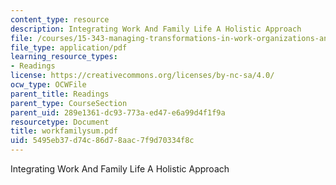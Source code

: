 ```yaml
---
content_type: resource
description: Integrating Work And Family Life A Holistic Approach
file: /courses/15-343-managing-transformations-in-work-organizations-and-society-spring-2002/5495eb37d74c86d78aac7f9d70334f8c_workfamilysum.pdf
file_type: application/pdf
learning_resource_types:
- Readings
license: https://creativecommons.org/licenses/by-nc-sa/4.0/
ocw_type: OCWFile
parent_title: Readings
parent_type: CourseSection
parent_uid: 289e1361-dc93-773a-ed47-e6a99d4f1f9a
resourcetype: Document
title: workfamilysum.pdf
uid: 5495eb37-d74c-86d7-8aac-7f9d70334f8c
---
```

Integrating Work And Family Life A Holistic Approach